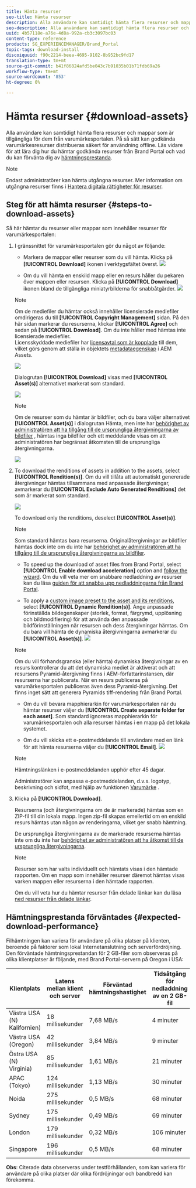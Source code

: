 ```yaml
---
title: Hämta resurser
seo-title: Hämta resurser
description: Alla användare kan samtidigt hämta flera resurser och mappar som är tillgängliga för dem. På så sätt kan godkända varumärkesresurser distribueras säkert för användning offline.
seo-description: Alla användare kan samtidigt hämta flera resurser och mappar som är tillgängliga för dem. På så sätt kan godkända varumärkesresurser distribueras säkert för användning offline.
uuid: 4b57118e-a76e-4d8a-992a-cb3c3097bc03
content-type: reference
products: SG_EXPERIENCEMANAGER/Brand_Portal
topic-tags: download-install
discoiquuid: f90c2214-beea-4695-9102-8b952bc9fd17
translation-type: tm+mt
source-git-commit: b41f86824afd5be043c7b91035b01b71fdb69a26
workflow-type: tm+mt
source-wordcount: '853'
ht-degree: 0%

---
```



# Hämta resurser {#download-assets}

Alla användare kan samtidigt hämta flera resurser och mappar som är tillgängliga för dem från varumärkesportalen. På så sätt kan godkända varumärkesresurser distribueras säkert för användning offline. Läs vidare för att lära dig hur du hämtar godkända resurser från Brand Portal och vad du kan förvänta dig av [hämtningsprestanda](../using/brand-portal-download-users.md#main-pars-header).

>[!NOTE]
>
>Endast administratörer kan hämta utgångna resurser. Mer information om utgångna resurser finns i [Hantera digitala rättigheter för resurser](../using/manage-digital-rights-of-assets.md).

## Steg för att hämta resurser {#steps-to-download-assets}

Så här hämtar du resurser eller mappar som innehåller resurser för varumärkesportalen:

1. I gränssnittet för varumärkesportalen gör du något av följande:

   * Markera de mappar eller resurser som du vill hämta. Klicka på **[!UICONTROL Download]** ikonen i verktygsfältet överst.
   ![](assets/downloadassets-1.png)

   * Om du vill hämta en enskild mapp eller en resurs håller du pekaren över mappen eller resursen. Klicka på **[!UICONTROL Download]** ikonen bland de tillgängliga miniatyrbilderna för snabbåtgärder.
   ![](assets/downloadsingleasset-1.png)

   >[!NOTE]
   >
   >Om de mediefiler du hämtar också innehåller licensierade mediefiler omdirigeras du till **[!UICONTROL Copyright Management]** sidan. På den här sidan markerar du resurserna, klickar **[!UICONTROL Agree]** och sedan på **[!UICONTROL Download]**. Om du inte håller med hämtas inte licensierade mediefiler.\
   >Licensskyddade mediefiler har [licensavtal som är kopplade](https://helpx.adobe.com/experience-manager/6-5/assets/using/drm.html#DigitalRightsManagementinAssets) till dem, vilket görs genom att ställa in objektets [metadataegenskap](https://helpx.adobe.com/experience-manager/6-5/assets/using/drm.html#DigitalRightsManagementinAssets) i AEM Assets.

   ![](assets/licensed-asset-download-1.png)

   Dialogrutan **[!UICONTROL Download]** visas med **[!UICONTROL Asset(s)]** alternativet markerat som standard.

   ![](assets/donload-assets-dialog-1.png)

   >[!NOTE]
   >
   >Om de resurser som du hämtar är bildfiler, och du bara väljer alternativet **[!UICONTROL Asset(s)]** i dialogrutan Hämta, men inte har [behörighet av administratören att ha tillgång till de ursprungliga återgivningarna av bildfiler](../using/brand-portal-adding-users.md#main-pars-procedure-202029708) , hämtas inga bildfiler och ett meddelande visas om att administratören har begränsat åtkomsten till de ursprungliga återgivningarna.

   ![](assets/restrictaccess-note.png)

1. To download the renditions of assets in addition to the assets, select **[!UICONTROL Rendition(s)]**. Om du vill tillåta att automatiskt genererade återgivningar hämtas tillsammans med anpassade återgivningar, avmarkerar du **[!UICONTROL Exclude Auto Generated Renditions]** det som är markerat som standard.

   ![](assets/exclude-auto-renditions.png)

   To download only the renditions, deselect **[!UICONTROL Asset(s)]**.

   >[!NOTE]
   >
   >Som standard hämtas bara resurserna. Originalåtergivningar av bildfiler hämtas dock inte om du inte har [behörighet av administratören att ha tillgång till de ursprungliga återgivningarna av bildfiler](../using/brand-portal-adding-users.md#main-pars-procedure-202029708).

   * To speed up the download of asset files from Brand Portal, select **[!UICONTROL Enable download acceleration]** option and [follow the wizard](../using/accelerated-download.md#main-pars-header-405749062). Om du vill veta mer om snabbare nedladdning av resurser kan du läsa [guiden för att snabba upp nedladdningarna från Brand Portal](../using/accelerated-download.md).

   * To apply a [custom image preset to the asset and its renditions](../using/brand-portal-image-presets.md#applyimagepresetswhendownloadingimages), select **[!UICONTROL Dynamic Rendition(s)]**. Ange anpassade förinställda bildegenskaper (storlek, format, färgrymd, upplösning och bildmodifiering) för att använda den anpassade bildförinställningen när resursen och dess återgivningar hämtas. Om du bara vill hämta de dynamiska återgivningarna avmarkerar du **[!UICONTROL Asset(s)]**.
   ![](assets/dynamic-renditions.png)

   >[!NOTE]
   >
   >Om du vill förhandsgranska (eller hämta) dynamiska återgivningar av en resurs kontrollerar du att det dynamiska mediet är aktiverat och att resursens Pyramid-återgivning finns i AEM-författarinstansen, där resurserna har publicerats. När en resurs publiceras på varumärkesportalen publiceras även dess Pyramid-återgivning. Det finns inget sätt att generera Pyramids tiff-rendering från Brand Portal.

   * Om du vill bevara mapphierarkin för varumärkesportalen när du hämtar resurser väljer du **[!UICONTROL Create separate folder for each asset]**. Som standard ignoreras mapphierarkin för varumärkesportalen och alla resurser hämtas i en mapp på det lokala systemet.

   * Om du vill skicka ett e-postmeddelande till användare med en länk för att hämta resurserna väljer du **[!UICONTROL Email]**.
   ![](assets/download-link.png)

   >[!NOTE]
   >
   >Hämtningslänken i e-postmeddelanden upphör efter 45 dagar.
   >
   >Administratörer kan anpassa e-postmeddelanden, d.v.s. logotyp, beskrivning och sidfot, med hjälp av funktionen [Varumärke](../using/brand-portal-branding.md) .

1. Klicka på **[!UICONTROL Download]**.

   Resurserna (och återgivningarna om de är markerade) hämtas som en ZIP-fil till din lokala mapp. Ingen zip-fil skapas emellertid om en enskild resurs hämtas utan någon av renderingarna, vilket ger snabb hämtning.

   De ursprungliga återgivningarna av de markerade resurserna hämtas inte om du inte har [behörighet av administratören att ha åtkomst till de ursprungliga återgivningarna](../using/brand-portal-adding-users.md#main-pars-procedure-202029708).

   >[!NOTE]
   >
   >Resurser som har valts individuellt och hämtats visas i den hämtade rapporten. Om en mapp som innehåller resurser däremot hämtas visas varken mappen eller resurserna i den hämtade rapporten.

   Om du vill veta hur du hämtar resurser från delade länkar kan du läsa [ned resurser från delade länkar](../using/brand-portal-link-share.md#main-pars-header-1703469193).

## Hämtningsprestanda förväntades {#expected-download-performance}

Filhämtningen kan variera för användare på olika platser på klienten, beroende på faktorer som lokal Internetanslutning och serverfördröjning. Den förväntade hämtningsprestandan för 2 GB-filer som observeras på olika klientplatser är följande, med Brand Portal-servern på Oregon i USA:

| Klientplats | Latens mellan klient och server | Förväntad hämtningshastighet | Tidsåtgång för nedladdning av en 2 GB-fil |
|-------------------------|-----------------------------------|-------------------------|------------------------------------|
| Västra USA (N) Kalifornien) | 18 millisekunder | 7,68 MB/s | 4 minuter |
| Västra USA (Oregon) | 42 millisekunder | 3,84 MB/s | 9 minuter |
| Östra USA (N) Virginia) | 85 millisekunder | 1,61 MB/s | 21 minuter |
| APAC (Tokyo) | 124 millisekunder | 1,13 MB/s | 30 minuter |
| Noida | 275 millisekunder | 0,5 MB/s | 68 minuter |
| Sydney | 175 millisekunder | 0,49 MB/s | 69 minuter |
| London | 179 millisekunder | 0,32 MB/s | 106 minuter |
| Singapore | 196 millisekunder | 0,5 MB/s | 68 minuter |

**Obs**: Citerade data observeras under testförhållanden, som kan variera för användare på olika platser där olika fördröjningar och bandbredd kan förekomma.

